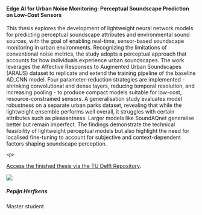 <div class="row">
  <div class="col-sm-8">
    <h4 id="pepijn-herfkens">Edge AI for Urban Noise Monitoring: Perceptual Soundscape Prediction on Low-Cost Sensors</h4>
    <p>
This thesis explores the development of lightweight neural network models for predicting perceptual soundscape attributes and environmental sound sources, with the goal of enabling real-time, sensor-based soundscape monitoring in urban environments. Recognizing the limitations of conventional noise metrics, the study adopts a perceptual approach that accounts for how individuals experience urban soundscapes. The work leverages the Affective Responses to Augmented Urban Soundscapes (ARAUS) dataset to replicate and extend the training pipeline of the baseline AD_CNN model. Four parameter-reduction strategies are implemented - shrinking convolutional and dense layers, reducing temporal resolution, and increasing pooling - to produce compact models suitable for low-cost, resource-constrained sensors. A generalisation study evaluates model robustness on a separate urban parks dataset, revealing that while the lightweight ensemble performs well overall, it struggles with certain attributes such as pleasantness. Larger models like SoundAQnet generalise better but remain imperfect. The findings demonstrate the technical feasibility of lightweight perceptual models but also highlight the need for localised fine-tuning to account for subjective and context-dependent factors shaping soundscape perception.
    </p>

    <p>
  <a href="https://resolver.tudelft.nl/uuid:0b2ca2fb-cabc-4ba2-9b5e-77cf7dcc6e02">Access the finished thesis via the TU Delft Repository</a>.
</p>
  </div>

  <div class="col-sm-4">
    <div class="card contact-card">
      <div class="row g-0">
        <div class="col-sm-3">
          <!-- <a href="https://www.tudelft.nl/en/"> -->
            <img src="{{ 'master-projects/avatars/pepijn.webp' | relative_url }}" class="contact-avatar">
          <!-- </a> -->
        </div>
        <div class="col-sm-9 gx-sm-3">
          <div class="card-body">
            <h5 class="card-title">Pepijn Herfkens</h5>
            <p class="card-text">
              Master student<br>
              <!-- <a href="mailto:mail@tudelft.nl">some.address@student.tudelft.nl</a> -->
            </p>
          </div>
        </div>
      </div>
    </div>
  </div>

</div>
